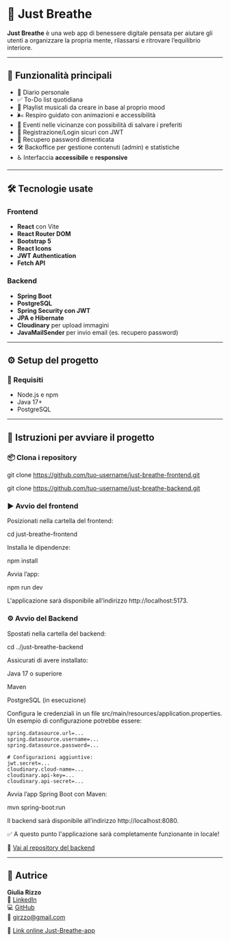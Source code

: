 # 🌿 Just Breathe

**Just Breathe** è una web app di benessere digitale pensata per aiutare gli utenti a organizzare la propria mente, rilassarsi e ritrovare l’equilibrio interiore.

---

## 🚀 Funzionalità principali

- 📝 Diario personale
- ✅ To-Do list quotidiana
- 🎵 Playlist musicali da creare in base al proprio mood
- 🌬️ Respiro guidato con animazioni e accessibilità
- 📅 Eventi nelle vicinanze con possibilità di salvare i preferiti
- 🔐 Registrazione/Login sicuri con JWT
- 🔐 Recupero password dimenticata
- 🛠️ Backoffice per gestione contenuti (admin) e statistiche
- ♿ Interfaccia **accessibile** e **responsive**

---

## 🛠️ Tecnologie usate

### Frontend

- **React** con Vite
- **React Router DOM**
- **Bootstrap 5**
- **React Icons**
- **JWT Authentication**
- **Fetch API**

### Backend

- **Spring Boot**
- **PostgreSQL**
- **Spring Security con JWT**
- **JPA e Hibernate**
- **Cloudinary** per upload immagini
- **JavaMailSender** per invio email (es. recupero password)

---

## ⚙️ Setup del progetto

### 🔧 Requisiti

- Node.js e npm
- Java 17+
- PostgreSQL

---

## 🧭 Istruzioni per avviare il progetto

### 📦 Clona i repository

git clone https://github.com/tuo-username/just-breathe-frontend.git

git clone https://github.com/tuo-username/just-breathe-backend.git

### ▶️ Avvio del frontend

Posizionati nella cartella del frontend:

cd just-breathe-frontend

Installa le dipendenze:

npm install

Avvia l’app:

npm run dev

L'applicazione sarà disponibile all’indirizzo http://localhost:5173.

### ⚙️ Avvio del Backend

Spostati nella cartella del backend:

cd ../just-breathe-backend

Assicurati di avere installato:

Java 17 o superiore

Maven

PostgreSQL (in esecuzione)

Configura le credenziali in un file src/main/resources/application.properties. Un esempio di configurazione potrebbe essere:

```
spring.datasource.url=...
spring.datasource.username=...
spring.datasource.password=...

# Configurazioni aggiuntive:
jwt.secret=...
cloudinary.cloud-name=...
cloudinary.api-key=...
cloudinary.api-secret=...
```

Avvia l’app Spring Boot con Maven:

mvn spring-boot:run

Il backend sarà disponibile all’indirizzo http://localhost:8080.

✅ A questo punto l'applicazione sarà completamente funzionante in locale!

🔗 [Vai al repository del backend](https://github.com/giulia-r01/just-breathe-backend)

---

## 👤 Autrice

**Giulia Rizzo**  
🔗 [LinkedIn](https://www.linkedin.com/in/giulia-rizzo-4782bb102/)  
💻 [GitHub](https://github.com/giulia-r01)  
📧 [girzzo@gmail.com](mailto:just.breathe.tam@gmail.com?subject=Richiesta%20di%20assistenza)

🔗 [Link online Just-Breathe-app](https://just-breathe.vercel.app/)
